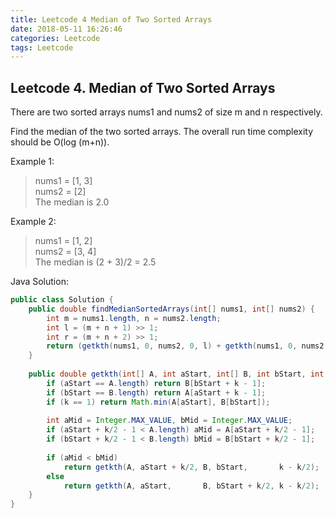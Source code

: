 ```yaml
---
title: Leetcode 4 Median of Two Sorted Arrays
date: 2018-05-11 16:26:46
categories: Leetcode
tags: Leetcode
---
```

## Leetcode 4. Median of Two Sorted Arrays
There are two sorted arrays nums1 and nums2 of size m and n respectively.  

Find the median of the two sorted arrays. The overall run time complexity should be O(log (m+n)).

Example 1:  
> nums1 = [1, 3]    
> nums2 = [2]  
> The median is 2.0  

Example 2:  
> nums1 = [1, 2]  
> nums2 = [3, 4]  
> The median is (2 + 3)/2 = 2.5 
<!-- more -->
Java Solution:

```java
public class Solution {
    public double findMedianSortedArrays(int[] nums1, int[] nums2) {
        int m = nums1.length, n = nums2.length;
        int l = (m + n + 1) >> 1;
        int r = (m + n + 2) >> 1;
        return (getkth(nums1, 0, nums2, 0, l) + getkth(nums1, 0, nums2, 0, r)) / 2.0;
    }
    
    public double getkth(int[] A, int aStart, int[] B, int bStart, int k) {
        if (aStart == A.length) return B[bStart + k - 1];            
        if (bStart == B.length) return A[aStart + k - 1];                
        if (k == 1) return Math.min(A[aStart], B[bStart]);
        
        int aMid = Integer.MAX_VALUE, bMid = Integer.MAX_VALUE;
        if (aStart + k/2 - 1 < A.length) aMid = A[aStart + k/2 - 1]; 
        if (bStart + k/2 - 1 < B.length) bMid = B[bStart + k/2 - 1];        
        
        if (aMid < bMid) 
            return getkth(A, aStart + k/2, B, bStart,       k - k/2);
        else 
            return getkth(A, aStart,       B, bStart + k/2, k - k/2);
    }
}

``` 
 